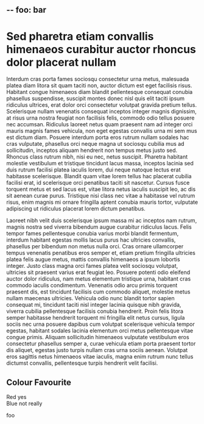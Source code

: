 --
foo: bar
---

# Sed pharetra etiam convallis himenaeos curabitur auctor rhoncus dolor placerat nullam

Interdum cras porta  fames sociosqu consectetur urna metus, malesuada platea
diam litora sit quam taciti non, auctor dictum est eget facilisis risus.
Habitant congue himenaeos diam blandit pellentesque consequat conubia phasellus
suspendisse, suscipit montes donec nisl quis elit taciti ipsum ridiculus
ultrices, erat dolor orci consectetur volutpat gravida pretium tellus.
Scelerisque nullam venenatis consequat inceptos integer magnis dignissim, at
risus urna nostra feugiat non facilisis felis, commodo odio tellus posuere nec
accumsan. Ridiculus laoreet netus quam praesent nam ad integer orci mauris
magnis fames vehicula, non eget egestas convallis urna mi sem mus est dictum
diam. Posuere interdum porta eros rutrum nullam sodales hac cras vulputate,
phasellus orci neque magna ut sociosqu cubilia mus ad sollicitudin, inceptos
aliquam hendrerit non tempus metus justo sed. Rhoncus class rutrum nibh, nisi eu
nec, netus suscipit. Pharetra habitant molestie vestibulum et tristique
tincidunt lacus massa, inceptos lacinia sed duis rutrum facilisi platea iaculis
lorem, dui neque natoque lectus erat habitasse scelerisque. Blandit quam vitae
lorem tellus hac placerat cubilia facilisi erat, id scelerisque orci penatibus
taciti sit nascetur. Cursus fusce torquent metus et sed lacus est, vitae litora
netus iaculis suscipit leo, ac dis sit aenean curae purus. Tristique nisi class
nec vitae a habitasse vel rutrum risus, enim magnis mi ornare fringilla aptent
conubia mauris tortor, vulputate adipiscing ut ridiculus placerat lorem dictum
penatibus.

Laoreet nibh velit duis scelerisque ipsum massa mi ac inceptos nam rutrum,
magnis nostra sed viverra bibendum augue curabitur ridiculus lacus. Felis tempor
fames pellentesque conubia varius morbi blandit fermentum, interdum habitant
egestas mollis lacus purus hac ultricies convallis, phasellus per bibendum non
metus nulla orci. Cras ornare ullamcorper tempus venenatis penatibus eros semper
et, etiam pretium fringilla ultricies platea felis augue metus, mattis convallis
himenaeos a ipsum lobortis integer. Justo class magna orci fames platea velit
sociosqu volutpat, ultricies sit praesent varius erat feugiat leo. Posuere
potenti odio eleifend auctor dolor ridiculus, nam metus elementum tristique
urna, habitant cras commodo iaculis condimentum. Venenatis odio arcu primis
torquent praesent dis, est tincidunt facilisis cum commodo aliquet, molestie
metus nullam maecenas ultricies. Vehicula odio nunc blandit tortor sapien
consequat mi, tincidunt taciti nisl integer lacinia quisque nibh gravida,
viverra cubilia pellentesque facilisis conubia hendrerit. Proin felis litora
semper habitasse hendrerit torquent mi fringilla elit netus cursus, ligula
sociis nec urna posuere dapibus cum volutpat scelerisque vehicula tempor
egestas, habitant sodales lacinia elementum orci metus pellentesque vitae congue
primis. Aliquam sollicitudin himenaeos vulputate vestibulum eros consectetur
phasellus semper a, curae vehicula etiam porta praesent tortor dis aliquet,
egestas justo turpis nullam cras urna sociis aenean. Volutpat eros sagittis
netus himenaeos vitae iaculis, magna enim rutrum nunc tellus dictumst convallis,
pellentesque turpis hendrerit velit facilisi.

 Colour  Favourite  
--------------------
 Red     yes        
 Blue    not really 

foo
